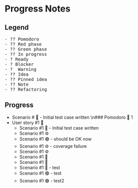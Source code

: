 # Progress Notes

## Legend

<pre>
- ?? Pomodoro
- ?? Red phase
- ?? Green phase
- ?? In progress
- ? Ready
- ? Blocker
- ?  Warning
- ?? Idea
- ?? Pinned idea
- ?? Note
- ?? Refactoring
</pre>

## Progress
  - Scenario # 🔴 - Initial test case written
\n### Pomodoro 🍅 1
- User story #1 🚧
  - Scenario #1 🔴 - Initial test case written
  - Scenario #1 ⚙
  - Scenario #1 🟢 - should be OK now
  - Scenario #1 ⚙ - coverage failure
  - Scenario #1 ⚙
  - Scenario #1 🔴
  - Scenario #1 🔴
  - Scenario #1 🔴 - test
  - Scenario #1 🟢 - test
  - Scenario #1 🟢 - test2
